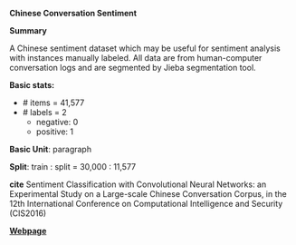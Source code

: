 **Chinese Conversation Sentiment**

**Summary**

A Chinese sentiment dataset which may be useful for sentiment analysis with instances manually labeled. All data are from human-computer conversation logs and are segmented by Jieba segmentation tool.


**Basic stats:**
+ \# items = 41,577
+ \# labels = 2
    - negative: 0
    - positive: 1

**Basic Unit**: paragraph

**Split**: train : split = 30,000 : 11,577

**cite**
Sentiment Classification with Convolutional Neural Networks: an Experimental Study on a Large-scale Chinese Conversation Corpus, in the 12th International Conference on Computational Intelligence and Security (CIS2016)

[**Webpage**](https://github.com/z17176/Chinese_conversation_sentiment)
